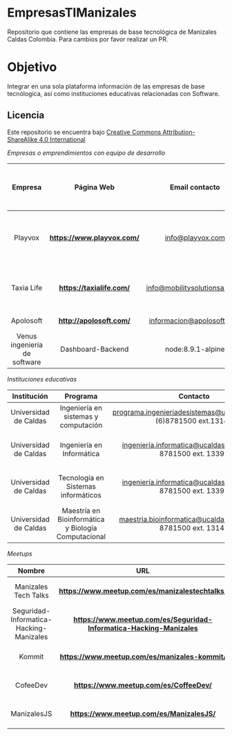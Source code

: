 # EmpresasTIManizales

Repositorio que contiene las empresas de base tecnológica de Manizales Caldas Colombia. Para cambios por favor realizar un PR.


# Objetivo

Integrar en una sola plataforma información de las empresas de base tecnólogica, así como instituciones educativas relacionadas con Software.


## Licencia

Este repositorio se encuentra bajo [Creative Commons Attribution-ShareAlike 4.0 International](https://creativecommons.org/licenses/by-sa/4.0/legalcode)


*Empresas o emprendimientos con equipo de desarrollo*

| Empresa   |  Página Web   | Email contacto     | Categoría   |  Lenguajes de programación, tecnologías usadas, palabras clave  | 
| :-----------: | :-------------:   | :------------------: | :---------------------------------------: | :-----------: |
| Playvox | **https://www.playvox.com/**  | info@playvox.com | Servicio al cliente | Python, Serverless, VueJS, Git, Scrum, microservicios, MongoDB |
| Taxia Life |**https://taxialife.com/**| info@mobilitysolutionsas.com | Transporte | Nodejs, PHP, Angular, React, Git, Scrum, microservicios, AWS  |
| Apolosoft       | **http://apolosoft.com/** | informacion@apolosoft.com   |  Software contable, administrativo y empresarial |  |
| Venus ingeniería de software | Dashboard-Backend  | node:8.9.1-alpine   | **https://controlpanel.apismobility.com** |




*Instituciones educativas*

| Institución    |  Programa  | Contacto    |         Página Web                   |  Jornada | Modalidad | Tipo |
| :-----------: | :-------------:   | :------------------: | :---------------------------------------: | :-----------: |  :-----------: |  :-----------: |
| Universidad de Caldas | Ingeniería en sistemas y computación  | programa.ingenieriadesistemas@ucaldas.edu.co- (6)8781500 ext.13146  | **http://aspirantes.ucaldas.edu.co/ingenieria-de-sistemas-y-computacion/** | Diurna | Presencial | Pregrado |
| Universidad de Caldas  | Ingeniería en Informática |  ingeniería.informatica@ucaldas.edu.co – (6) 8781500 ext. 13392 | **http://aspirantes.ucaldas.edu.co/ingenieria-en-informatica/** | Nocturna o fines de semana | Presencial | Pregrado |
| Universidad de Caldas  | Tecnología en Sistemas informáticos |  ingeniería.informatica@ucaldas.edu.co – (6) 8781500 ext. 13392 | **http://aspirantes.ucaldas.edu.co/ingenieria-en-informatica/** | Nocturna o fines de semana |  A Distancia | Pregrado |
| Universidad de Caldas  | Maestría en Bioinformática y Biología Computacional |  maestria.bioinformatica@ucaldas.edu.co – (6) 8781500 ext. 13146 | **http://ingenieria.ucaldas.edu.co/mibbc/** | Diurna |  Presencial | Postgrado (Maestría) |


*Meetups*

| Nombre    |  URL   |  Organizador    |  Contacto     | 
| :-----------: | :-------------:   | :------------------: | :---------------------------------------: | 
| Manizales Tech Talks | **https://www.meetup.com/es/manizalestechtalks/** | Jhon Edison Castro Sánchez | **https://twitter.com/edisoncast**  |
| Seguridad-Informatica-Hacking-Manizales | **https://www.meetup.com/es/Seguridad-Informatica-Hacking-Manizales** | Jaime Andrés Restrepo | **https://twitter.com/DragonJAR**  |
| Kommit | **https://www.meetup.com/es/manizales-kommit/** | Talent growing experts | **https://www.meetup.com/es/manizales-kommit/members/262623312/profile/**  |
| CofeeDev | **https://www.meetup.com/es/CoffeeDev/** | Gian Carlos Figueroa Revelo | **https://twitter.com/giancafigueroa**  |
| ManizalesJS | **https://www.meetup.com/es/ManizalesJS/** | Germán Mauricio Muñoz | **https://twitter.com/mauriciomunoz**  |











